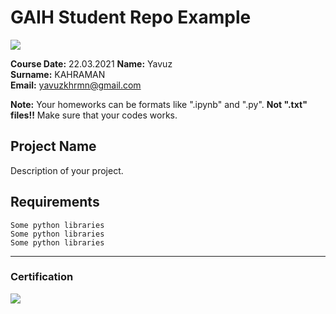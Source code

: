 # GAIH Student Repo Example
![](img/newlogo.png)

**Course Date:** 22.03.2021 
**Name:** Yavuz   
**Surname:** KAHRAMAN  
**Email:** yavuzkhrmn@gmail.com  

**Note:** Your homeworks can be formats like ".ipynb" and ".py". **Not ".txt" files!!** Make sure that your codes works.  

## Project Name
Description of your project.

## Requirements
```
Some python libraries
Some python libraries
Some python libraries
```
---

### Certification
![](img/TopLearnerCertificate.png)

